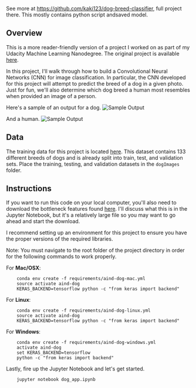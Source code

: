 See more at https://github.com/kaki123/dog-breed-classifier, full project there. This mostly contains python script andsaved model.

[//]: # (Image References)

[image1]: ./images/sample_dog_output.png "Sample Output"
[image2]: ./images/sample_human_output.png "Sample Human Output"
[image3]: ./images/vgg16_model.png "VGG-16 Model Keras Layers"
[image4]: ./images/vgg16_model_draw.png "VGG16 Model Figure"


## Overview

This is a more reader-friendly version of a project I worked on as part of my Udacity Machine Learning Nanodegree. The original project is available [here](https://github.com/jeremyjordan/machine-learning/tree/master/projects/dog-project).

In this project, I'll walk through how to build a Convolutional Neural Networks (CNN) for image classification. In particular, the CNN developed for this project will attempt to predict the breed of a dog in a given photo. Just for fun, we'll also determine which dog breed a human most resembles when provided an image of a person.

Here's a sample of an output for a dog.
![Sample Output][image1]

And a human.
![Sample Output][image2]

## Data

The training data for this project is located [here](https://s3-us-west-1.amazonaws.com/udacity-aind/dog-project/dogImages.zip). This dataset contains 133 different breeds of dogs and is already split into train, test, and validation sets. Place the training, testing, and validation datasets in the `dogImages` folder.

## Instructions

If you want to run this code on your local computer, you'll also need to download the bottleneck features found [here](https://s3-us-west-1.amazonaws.com/udacity-aind/dog-project/DogInceptionV3Data.npz). I'll discuss what this is in the Jupyter Notebook, but it's a relatively large file so you may want to go ahead and start the download.

I recommend setting up an environment for this project to ensure you have the proper versions of the required libraries.

Note: You must navigate to the root folder of the project directory in order for the following commands to work properly.

For __Mac/OSX__:
```
	conda env create -f requirements/aind-dog-mac.yml
	source activate aind-dog
	KERAS_BACKEND=tensorflow python -c "from keras import backend"
```

For __Linux__:
```
	conda env create -f requirements/aind-dog-linux.yml
	source activate aind-dog
	KERAS_BACKEND=tensorflow python -c "from keras import backend"
```

For __Windows__:
```
	conda env create -f requirements/aind-dog-windows.yml
	activate aind-dog
	set KERAS_BACKEND=tensorflow
	python -c "from keras import backend"
```

Lastly, fire up the Jupyter Notebook and let's get started.

```
	jupyter notebook dog_app.ipynb
```

